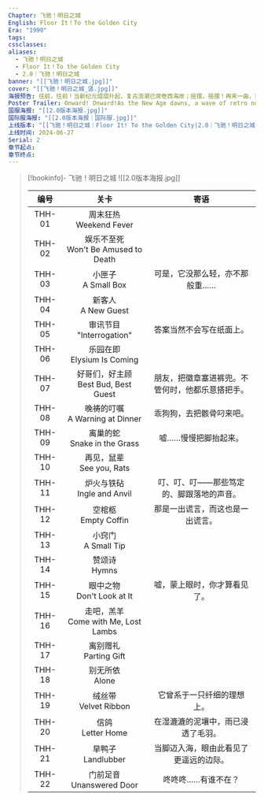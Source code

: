 ```yaml
---
Chapter: 飞驰！明日之城
English: Floor It！To the Golden City
Era: "1990"
tags: 
cssclasses: 
aliases:
  - 飞驰！明日之城
  - Floor It！To the Golden City
  - 2.0｜飞驰！明日之城
banner: "[[飞驰！明日之城.jpg]]"
cover: "[[飞驰！明日之城_竖.jpg]]"
海报预告: 往前，往前！当新纪元熠熠升起，复古浪潮已席卷西海岸；摇摆，摇摆！再来一曲，把昨日抛却脑后，敬今夜的狂欢！
Poster Trailer: Onward! Onward!As the New Age dawns, a wave of retro nostalgia is sweeping the West Coast.Dance! Swing!Just one more song ... Forget about yesterday—let's celebrate tonight!
国服海报: "[[2.0版本海报.jpg]]"
国际服海报: "[[2.0版本海报｜国际服.jpg]]"
上线版本: "[[飞驰！明日之城｜Floor It! To the Golden City|2.0｜飞驰！明日之城]]"
上线时间: 2024-06-27
Serial: 2
章节起点: 
章节终点:
---
```

> [!bookinfo]- 飞驰！明日之城
> ![[2.0版本海报.jpg]]
>
> |  编号  |                  关卡                   |                       寄语                       |
> | :----: | :-------------------------------------: | :----------------------------------------------: |
> | THH-01 |       周末狂热<br/>Weekend Fever        |                                                  |
> | THH-02 | 娱乐不至死<br/>Won't Be Amused to Death |                                                  |
> | THH-03 |         小匣子<br/>A Small Box          |          可是，它没那么轻，亦不那般重……          |
> | THH-04 |         新客人<br/>A New Guest          |                                                  |
> | THH-05 |      审讯节目<br/>"Interrogation"       |             答案当然不会写在纸面上。             |
> | THH-06 |     乐园在即<br/>Elysium Is Coming      |                                                  |
> | THH-07 | 好哥们，好主顾<br/>Best Bud, Best Guest | 朋友，把徽章塞进裤兜。不管何时，他都乐意搭把手。 |
> | THH-08 |   晚祷的叮嘱<br/>A Warning at Dinner    |             乖狗狗，去把骸骨叼来吧。             |
> | THH-09 |     离巢的蛇<br/>Snake in the Grass     |               嘘……慢慢把脚抬起来。               |
> | THH-10 |      再见，鼠辈<br/>See you, Rats       |                                                  |
> | THH-11 |     炉火与铁砧<br/>Ingle and Anvil      |     叮、叮、叮——那些笃定的、脚跟落地的声音。     |
> | THH-12 |         空棺柩<br/>Empty Coffin         |         那是一出谎言，而这也是一出谎言。         |
> | THH-13 |         小窍门<br/>A Small Tip          |                                                  |
> | THH-14 |            赞颂诗<br/>Hymns             |                                                  |
> | THH-15 |      眼中之物<br/>Don't Look at It      |           嘘，蒙上眼时，你才算看见了。           |
> | THH-16 | 走吧，羔羊<br/>Come with Me, Lost Lambs |                                                  |
> | THH-17 |        离别赠礼<br/>Parting Gift        |                                                  |
> | THH-18 |           别无所依<br/>Alone            |                                                  |
> | THH-19 |        绒丝带<br/>Velvet Ribbon         |            它曾系于一只纤细的理想上。            |
> | THH-20 |          信鸽<br/>Letter Home           |        在湿漉漉的泥壤中，雨已浸透了毛羽。        |
> | THH-21 |          旱鸭子<br/>Landlubber          |      当脚迈入海，眼由此看见了更遥远的边际。      |
> | THH-22 |      门前足音<br/>Unanswered Door       |                咚咚咚……有谁不在？                |

